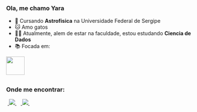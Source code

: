 ### Ola, me chamo Yara


- 🔭 Cursando **Astrofisica** na Universidade Federal de Sergipe
- 🐱 Amo gatos
- 👩‍💻 Atualmente, alem de estar na faculdade, estou estudando **Ciencia de Dados**
- 📚 Focada em:


<img width="50" height="50" src="https://cdn.jsdelivr.net/gh/devicons/devicon/icons/python/python-original.svg" />
          
##

### Onde me encontrar:
&nbsp;<a href="https://www.linkedin.com/in/yara-almeida-6a55a4183">
  <img src="https://img.shields.io/badge/linkedin-%230077B5.svg?style=for-the-badge&logo=linkedin&logoColor=white">
</a>&nbsp;
&nbsp;<a href="https://www.instagram.com/yarass31/">
  <img src="https://img.shields.io/badge/Instagram-%23E4405F.svg?style=for-the-badge&logo=Instagram&logoColor=white">
</a>&nbsp;
